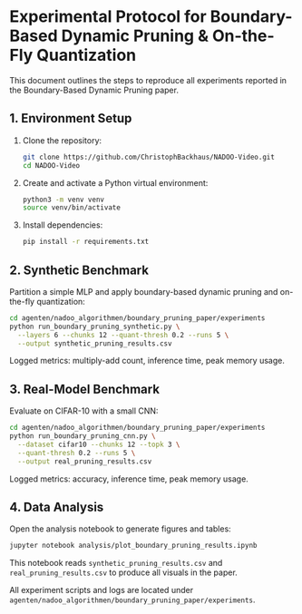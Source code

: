 # Experimental Protocol for Boundary-Based Dynamic Pruning & On-the-Fly Quantization

This document outlines the steps to reproduce all experiments reported in the Boundary-Based Dynamic Pruning paper.

## 1. Environment Setup
1. Clone the repository:
   ```bash
   git clone https://github.com/ChristophBackhaus/NADOO-Video.git
   cd NADOO-Video
   ```
2. Create and activate a Python virtual environment:
   ```bash
   python3 -m venv venv
   source venv/bin/activate
   ```
3. Install dependencies:
   ```bash
   pip install -r requirements.txt
   ```

## 2. Synthetic Benchmark
Partition a simple MLP and apply boundary-based dynamic pruning and on-the-fly quantization:
```bash
cd agenten/nadoo_algorithmen/boundary_pruning_paper/experiments
python run_boundary_pruning_synthetic.py \
  --layers 6 --chunks 12 --quant-thresh 0.2 --runs 5 \
  --output synthetic_pruning_results.csv
```
Logged metrics: multiply-add count, inference time, peak memory usage.

## 3. Real-Model Benchmark
Evaluate on CIFAR-10 with a small CNN:
```bash
cd agenten/nadoo_algorithmen/boundary_pruning_paper/experiments
python run_boundary_pruning_cnn.py \
  --dataset cifar10 --chunks 12 --topk 3 \
  --quant-thresh 0.2 --runs 5 \
  --output real_pruning_results.csv
```
Logged metrics: accuracy, inference time, peak memory usage.

## 4. Data Analysis
Open the analysis notebook to generate figures and tables:
```bash
jupyter notebook analysis/plot_boundary_pruning_results.ipynb
```
This notebook reads `synthetic_pruning_results.csv` and `real_pruning_results.csv` to produce all visuals in the paper.

All experiment scripts and logs are located under `agenten/nadoo_algorithmen/boundary_pruning_paper/experiments`.
